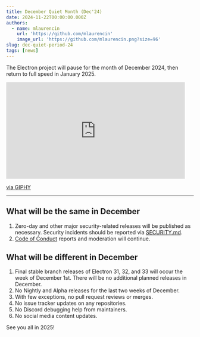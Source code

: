 ```yaml
---
title: December Quiet Month (Dec'24)
date: 2024-11-22T00:00:00.000Z
authors:
  - name: mlaurencin
    url: 'https://github.com/mlaurencin'
    image_url: 'https://github.com/mlaurencin.png?size=96'
slug: dec-quiet-period-24
tags: [news]
---
```


The Electron project will pause for the month of December 2024, then return to full speed in January 2025.

<iframe src="https://giphy.com/embed/3otPoSDQczp1s9kVAQ" width="480" height="259" style="" frameBorder="0" class="giphy-embed" allowFullScreen></iframe><p><a href="https://giphy.com/gifs/filmeditor-disney-pixar-3otPoSDQczp1s9kVAQ">via GIPHY</a></p>

---

## What will be the same in December

1. Zero-day and other major security-related releases will be published as necessary. Security
   incidents should be reported via [SECURITY.md](https://github.com/electron/electron/tree/main/SECURITY.md).
1. [Code of Conduct](https://github.com/electron/electron/blob/main/CODE_OF_CONDUCT.md) reports
   and moderation will continue.

## What will be different in December

1. Final stable branch releases of Electron 31, 32, and 33 will occur the week of December 1st. There will be no additional planned releases in December.
2. No Nightly and Alpha releases for the last two weeks of December.
3. With few exceptions, no pull request reviews or merges.
4. No issue tracker updates on any repositories.
5. No Discord debugging help from maintainers.
6. No social media content updates.

See you all in 2025!
